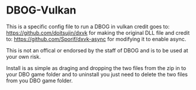 # DBOG-Vulkan

This is a specific config file to run a DBOG in vulkan credit goes to:
https://github.com/doitsujin/dxvk
for making the original DLL file and credit to:
https://github.com/Sporif/dxvk-async
for modifying it to enable async.

This is not an offical or endorsed by the staff of DBOG and is to be used at your own risk.

Install is as simple as draging and dropping the two files from the zip in to your DBO game folder
and to uninstall you just need to delete the two files from you DBO game folder.


